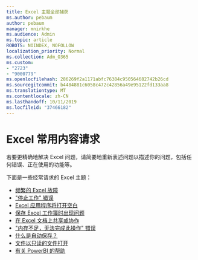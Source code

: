 ```yaml
---
title: Excel 主题全部捕获
ms.author: pebaum
author: pebaum
manager: mnirkhe
ms.audience: Admin
ms.topic: article
ROBOTS: NOINDEX, NOFOLLOW
localization_priority: Normal
ms.collection: Adm_O365
ms.custom:
- "2723"
- "9000779"
ms.openlocfilehash: 286269f2a1171abfc76384c950564682742b26cd
ms.sourcegitcommit: b4484881c6058c472c42856a49e95122fd133aa8
ms.translationtype: MT
ms.contentlocale: zh-CN
ms.lasthandoff: 10/11/2019
ms.locfileid: "37466182"
---
```

# <a name="commonly-requested-content-for-excel"></a>Excel 常用内容请求

若要更精确地解决 Excel 问题，请简要地重新表述问题以描述你的问题，包括任何错误、正在使用的功能等。 

下面是一些经常请求的 Excel 主题：

- [频繁的 Excel 故障](https://support.office.com/article/Excel-not-responding-hangs-freezes-or-stops-working-37E7D3C9-9E84-40BF-A805-4CA6853A1FF4)
- ["停止工作" 错误](https://support.office.com/client/52bd7985-4e99-4a35-84c8-2d9b8301a2fa)
- [Excel 应用程序将打开空白](https://docs.microsoft.com/office/troubleshoot/excel/excel-opens-blank)
- [保存 Excel 工作簿时出现问题](https://docs.microsoft.com/office/troubleshoot/excel/issue-when-save-excel-workbooks)
- [在 Excel 文档上共享或协作](https://support.office.com/article/7152aa8b-b791-414c-a3bb-3024e46fb104)
- ["内存不足，无法完成此操作" 错误](https://docs.microsoft.com/office/troubleshoot/excel/available-resources-errors)
- [什么是自动保存？](https://support.office.com/article/6d6bd723-ebfd-4e40-b5f6-ae6e8088f7a5)
- [文件以只读的文件打开](https://support.office.com/article/why-did-my-file-open-read-only-3ab4b792-da50-4b38-8628-14c64e1f1d15)
- [有关 PowerBI 的帮助](https://powerbi.microsoft.com/en-us/support/)